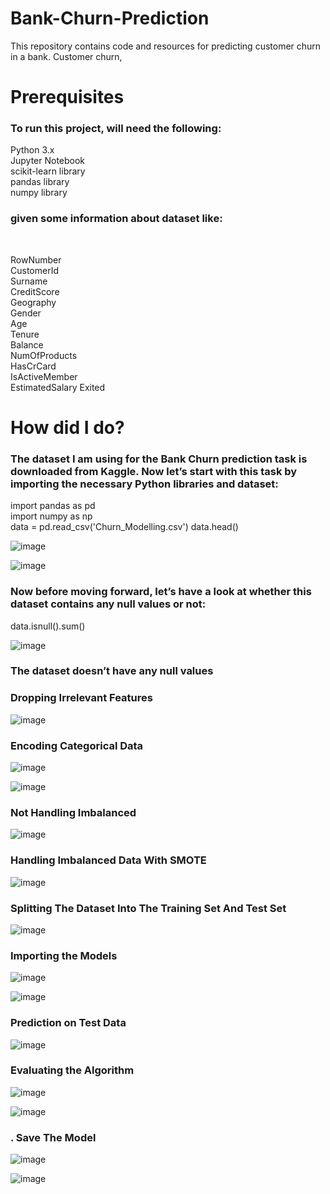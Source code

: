 
# Bank-Churn-Prediction
This repository contains code and resources for predicting customer churn in a bank. Customer churn,


# Prerequisites
<h3>To run this project, will need the following:<br></h3>

Python 3.x<br>
Jupyter Notebook<br>
scikit-learn library<br>
pandas library<br>
numpy library<br>

<h3>given some information about dataset like:</h3><br>
 
  RowNumber        
  CustomerId       
  Surname          
    CreditScore       
    Geography       
    Gender           
    Age               
    Tenure           
    Balance          
   NumOfProducts      
  HasCrCard       
   IsActiveMember     
 EstimatedSalary 
   Exited

   # How  did I do?
   <h3>The dataset I am using for the Bank Churn prediction task is downloaded from Kaggle. Now let’s start with this task by importing the necessary Python libraries and dataset:<br></h3>
   
import pandas as pd<br>
import numpy as np<br>
data = pd.read_csv('Churn_Modelling.csv')
data.head()<br>

![image](https://github.com/Sanketarali/Bank-Churn-Prediction/assets/110754364/85087402-bce1-4826-b7c3-0ed2dce39988)

![image](https://github.com/Sanketarali/Bank-Churn-Prediction/assets/110754364/2f503872-bcee-40fc-85de-3fd86dbbc4ee)

<h3>Now before moving forward, let’s have a look at whether this dataset contains any null values or not:<br></h3>

data.isnull().sum()<br>

![image](https://github.com/Sanketarali/Bank-Churn-Prediction/assets/110754364/902fb11f-9a22-463e-aa8d-b0dac9e842a6)


<h3>The dataset doesn’t have any null values</h3>

<h3> Dropping Irrelevant Features</h3>

![image](https://github.com/Sanketarali/Bank-Churn-Prediction/assets/110754364/c6510a83-1f06-458e-9ffb-33f7d83e0460)

<h3>Encoding Categorical Data</h3>

![image](https://github.com/Sanketarali/Bank-Churn-Prediction/assets/110754364/bcc9d123-e870-4203-aa74-0b9d234a8b0f)

![image](https://github.com/Sanketarali/Bank-Churn-Prediction/assets/110754364/59d01444-56c6-4fbe-a30e-ed0e9a1c1926)

<h3>Not Handling Imbalanced</h3>

![image](https://github.com/Sanketarali/Bank-Churn-Prediction/assets/110754364/ea248359-a80c-4da1-828a-80668ba5e17b)

<h3>Handling Imbalanced Data With SMOTE</h3>

![image](https://github.com/Sanketarali/Bank-Churn-Prediction/assets/110754364/2806c0fb-0773-4b38-b67f-a5277e3948aa)

<h3>Splitting The Dataset Into The Training Set And Test Set</h3>

![image](https://github.com/Sanketarali/Bank-Churn-Prediction/assets/110754364/86ae59ad-d5d4-48b9-b99d-b2ef80aa64ea)

<h3>Importing the Models</h3>

![image](https://github.com/Sanketarali/Bank-Churn-Prediction/assets/110754364/5b7a9fe6-adf3-4be9-8cd9-ae9601807047)

![image](https://github.com/Sanketarali/Bank-Churn-Prediction/assets/110754364/c568d234-3aba-4049-8e06-da778ae834ee)

<h3>Prediction on Test Data</h3>

![image](https://github.com/Sanketarali/Bank-Churn-Prediction/assets/110754364/4a3bacf2-8f01-4928-972b-fc7dc2d04512)

<h3>Evaluating the Algorithm</h3>

![image](https://github.com/Sanketarali/Bank-Churn-Prediction/assets/110754364/8b008ecc-f9b7-4b89-aa5f-c7a461a4646b)

![image](https://github.com/Sanketarali/Bank-Churn-Prediction/assets/110754364/04401ab7-17af-408b-b4e1-445e9fbf69f4)

<h3>. Save The Model</h3>

![image](https://github.com/Sanketarali/Bank-Churn-Prediction/assets/110754364/3ebd15ed-209d-45b9-955b-7350736fb7ce)

![image](https://github.com/Sanketarali/Bank-Churn-Prediction/assets/110754364/fdade11f-2dd4-438c-bfe0-3251722856c0)









